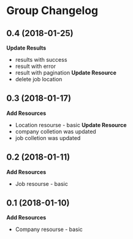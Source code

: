 # Group Changelog

## 0.4 (2018-01-25)
**Update Results**
- results with success
- result with error
- result with pagination
**Update Resource**
- delete job location


## 0.3 (2018-01-17)
**Add Resources**
- Location resourse - basic
**Update Resource**
- company colletion was updated
- job colletion was updated


## 0.2 (2018-01-11)
**Add Resources**
- Job resourse - basic


## 0.1 (2018-01-10)
**Add Resources**
- Company resourse - basic